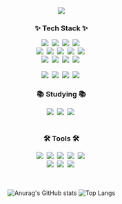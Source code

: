 <!--타이틀 부분-->
<div align="center">
    <img src="https://capsule-render.vercel.app/api?type=waving&height=300&color=gradient&text=UIHyeonLEE's%20GitHub&fontAlignY=40&fontAlign=50&descAlign=81&descAlignY=51&fontSize=50&fontColor=239DFF&rotate=0&section=header" />
    
<!--내용 부분-->
<h3 align="center">✨ Tech Stack ✨</h3>
<div align="center">
    <img src="https://img.shields.io/badge/javascript-F7DF1E.svg?style=for-the-badge&logo=javascript&logoColor=20232a" />&nbsp
    <img src="https://img.shields.io/badge/Node.js-339933?style=for-the-badge&logo=Node.js&logoColor=white"/>&nbsp
    <img src="https://img.shields.io/badge/html5-E34F26.svg?style=for-the-badge&logo=html5&logoColor=white" />&nbsp
    <img src="https://img.shields.io/badge/CSS3-1572B6?style=for-the-badge&logo=CSS3&logoColor=white">&nbsp
    
</div>

<div align="center">
    <img src="https://img.shields.io/badge/python-3670A0?style=for-the-badge&logo=python&logoColor=ffdd54" />&nbsp
    <img src="https://img.shields.io/badge/C-A8B9CC?style=for-the-badge&logo=c&logoColor=ffdd54" />&nbsp
    <img src="https://img.shields.io/badge/c%23-%23239120.svg?style=for-the-badge&logo=csharp&logoColor=white"/>&nbsp
    <img src="https://img.shields.io/badge/cplusplus-00599C?style=for-the-badge&logo=cplusplus&logoColor=ffdd54" />&nbsp
    <img src="https://img.shields.io/badge/java-007396?style=for-the-badge&logo=java&logoColor=white"/>&nbsp
</div

<br>

<div align="center">
    <img src="https://img.shields.io/badge/MySQL-4479A1?style=for-the-badge&logo=MySQL&logoColor=white"/>&nbsp
    <img src="https://img.shields.io/badge/redis-%23DD0031.svg?style=for-the-badge&logo=redis&logoColor=white"/>&nbsp
    <img src="https://img.shields.io/badge/Amazon AWS-232F3E?style=for-the-badge&logo=amazonaws&logoColor=white"/>&nbsp
    <img src="https://img.shields.io/badge/Amazon%20S3-FF9900?style=for-the-badge&logo=amazons3&logoColor=white"/>&nbsp
</div>

<br>

<div align="center">
    <img src="https://img.shields.io/badge/firebase-a08021?style=for-the-badge&logo=firebase&logoColor=ffcd34"/>&nbsp
    <img src="https://img.shields.io/badge/MongoDB-%234ea94b.svg?style=for-the-badge&logo=mongodb&logoColor=white"/>&nbsp
    <img src="https://img.shields.io/badge/Android-3DDC84?style=for-the-badge&logo=Android&logoColor=white"/>&nbsp
    <img src="https://img.shields.io/badge/PHP-777BB4?style=for-the-badge&logo=php&logoColor=white"/>&nbsp
</div>

<!-- Studying -->
<h3 align="center">📚 Studying 📚</h3>
<div align="center">
    <img src="https://img.shields.io/badge/openai-412991.svg?style=for-the-badge&logo=openai&logoColor=white" />&nbsp
    <img src="https://img.shields.io/badge/opencv-5C3EE8.svg?style=for-the-badge&logo=opencv&logoColor=white" />&nbsp
    <img src="https://img.shields.io/badge/unity-%23000000.svg?style=for-the-badge&logo=unity&logoColor=white"/>&nbsp
</div>

<br>

<!-- Tools -->
<h3 align="center">🛠 Tools 🛠</h3>
<div align="center">
    <img src="https://img.shields.io/badge/git-F05033.svg?style=for-the-badge&logo=git&logoColor=white" />&nbsp
    <img src="https://img.shields.io/badge/github-181717.svg?style=for-the-badge&logo=github&logoColor=white" />&nbsp
    <img src="https://img.shields.io/badge/Notion-F3F3F3.svg?style=for-the-badge&logo=notion&logoColor=black" />&nbsp
    <img src="https://img.shields.io/badge/Slack-4A154B?style=for-the-badge&logo=slack&logoColor=white"/>&nbsp
    <img src="https://img.shields.io/badge/figma-%23F24E1E.svg?style=for-the-badge&logo=figma&logoColor=white"/>&nbsp
</div>

<div align="center">
    <img src="https://img.shields.io/badge/adobe%20photoshop-08253c.svg?style=for-the-badge&logo=adobe%20photoshop&logoColor=white" />&nbsp
    <img src="https://img.shields.io/badge/Adobe%20Illustrator-FF9A00?style=for-the-badge&logo=Adobe%20Illustrator&logoColor=white"/>&nbsp
    <img src="https://img.shields.io/badge/blender-%23F5792A.svg?style=for-the-badge&logo=blender&logoColor=white"/>&nbsp
</div>

<br>


<div align="center">

<br>

![Anurag's GitHub stats](https://github-readme-stats.vercel.app/api?username=UIHyeonLEE&show_icons=true&theme=transparent)
![Top Langs](https://github-readme-stats.vercel.app/api/top-langs/?username=UIHyeonLEE&layout=compact)

</div>

<br>
